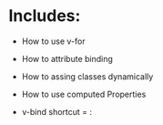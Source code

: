 # Includes:

- How to use v-for
- How to attribute binding
- How to assing classes dynamically
- How to use computed Properties

- v-bind shortcut = :

